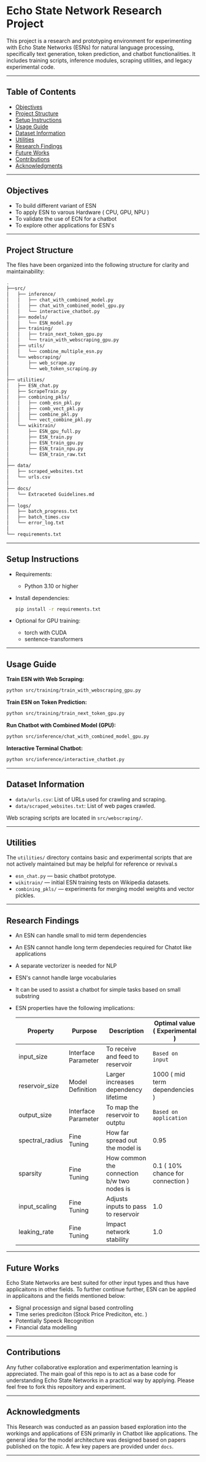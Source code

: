 # Echo State Network Research Project

This project is a research and prototyping environment for experimenting with Echo State Networks (ESNs) for natural language processing, specifically text generation, token prediction, and chatbot functionalities. It includes training scripts, inference modules, scraping utilities, and legacy experimental code.

---

## Table of Contents

- [Objectives](#objectives)
- [Project Structure](#project-structure)
- [Setup Instructions](#setup-instructions)
- [Usage Guide](#usage-guide)
- [Dataset Information](#dataset-information)
- [Utilities](#utilities)
- [Research Findings](#research-findings)
- [Future Works](#future-works)
- [Contributions](#contributions)
- [Acknowledgments](#acknowledgments)

---

## Objectives

- To build different variant of ESN
- To apply ESN to varous Hardware ( CPU, GPU, NPU )
- To validate the use of ECN for a chatbot
- To explore other applications for ESN's

---

## Project Structure

The files have been organized into the following structure for clarity and maintainability:

```bash
.
├──src/
│   ├── inference/
│   │   ├── chat_with_combined_model.py
│   │   ├── chat_with_combined_model_gpu.py
│   │   └── interactive_chatbot.py
│   ├── models/
│   │   └── ESN_model.py
│   ├── training/
│   │   ├── train_next_token_gpu.py
│   │   └── train_with_webscraping_gpu.py
│   ├── utils/
│   │   └── combine_multiple_esn.py
│   └── webscraping/
│       ├── web_scrape.py
│       └── web_token_scraping.py
│
├── utilities/
│   ├── ESN_chat.py
│   ├── ScrapeTrain.py
│   ├── combining_pkls/
│   │   ├── comb_esn_pkl.py
│   │   ├── comb_vect_pkl.py
│   │   ├── combine_pkl.py
│   │   └── vect_combine_pkl.py
│   └── wikitrain/
│       ├── ESN_gpu_full.py
│       ├── ESN_train.py
│       ├── ESN_train_gpu.py
│       ├── ESN_train_npu.py
│       └── ESN_train_raw.txt
│
├── data/
│   ├── scraped_websites.txt
│   └── urls.csv
│
├── docs/
│   └── Extraceted Guidelines.md
│
├── logs/
│   ├── batch_progress.txt
│   ├── batch_times.csv
│   └── error_log.txt
│
└── requirements.txt
```

---

## Setup Instructions

- Requirements:

  - Python 3.10 or higher

- Install dependencies:

  ```bash
  pip install -r requirements.txt
  ```

- Optional for GPU training:

  - torch with CUDA
  - sentence-transformers

---

## Usage Guide

**Train ESN with Web Scraping:**

```bash
python src/training/train_with_webscraping_gpu.py
```

**Train ESN on Token Prediction:**

```bash
python src/training/train_next_token_gpu.py
```

**Run Chatbot with Combined Model (GPU):**

```bash
python src/inference/chat_with_combined_model_gpu.py
```

**Interactive Terminal Chatbot:**

```bash
python src/inference/interactive_chatbot.py
```

---

## Dataset Information

- `data/urls.csv`: List of URLs used for crawling and scraping.
- `data/scraped_websites.txt`: List of web pages crawled.

Web scraping scripts are located in `src/webscraping/`.

---

## Utilities

The `utilities/` directory contains basic and experimental scripts that are not actively maintained but may be helpful for reference or revival.s

- `esn_chat.py` — basic chatbot prototype.
- `wikitrain/` — initial ESN training tests on Wikipedia datasets.
- `combining_pkls/` — experiments for merging model weights and vector pickles.

---

## Research Findings

- An ESN can handle small to mid term dependencies
- An ESN cannot handle long term dependecies required for Chatot like applications
- A separate vectorizer is needed for NLP
- ESN's cannot handle large vocabularies
- It can be used to assist a chatbot for simple tasks based on small substring
- ESN properties have the following implications:

  | Property        | Purpose             | Description                                | Optimal value ( Experimental )    |
  | --------------- | ------------------- | ------------------------------------------ | --------------------------------- |
  | input_size      | Interface Parameter | To receive and feed to reservoir           | `Based on input`                  |
  | reservoir_size  | Model Definition    | Larger increases dependency lifetime       | 1000 ( mid term dependencies )    |
  | output_size     | Interface Parameter | To map the reservoir to outptu             | `Based on application`            |
  | spectral_radius | Fine Tuning         | How far spread out the model is            | 0.95                              |
  | sparsity        | Fine Tuning         | How common the connection b/w two nodes is | 0.1 ( 10% chance for connection ) |
  | input_scaling   | Fine Tuning         | Adjusts inputs to pass to reservoir        | 1.0                               |
  | leaking_rate    | Fine Tuning         | Impact network stability                   | 1.0                               |

---

## Future Works

Echo State Networks are best suited for other input types and thus have applicaitons in other fields. To further continue further, ESN can be applied in applicaitons and the fields mentioned below:

- Signal processign and signal based controlling
- Time series prediciton (Stock Price Prediciton, etc. )
- Potentially Speeck Recognition
- Financial data modelling

---

## Contributions

Any futher collaborative exploration and experimentation learning is appreciated. The main goal of this repo is to act as a base code for understanding Echo State Networks in a practical way by applying. Please feel free to fork this repository and experiment.  

---

## Acknowledgments

This Research was conducted as an passion based exploration into the workings and applications of ESN primarily in Chatbot like applications. The general idea for the model architecture was designed based on papers published on the topic. A few key papers are provided under `docs`.

---
